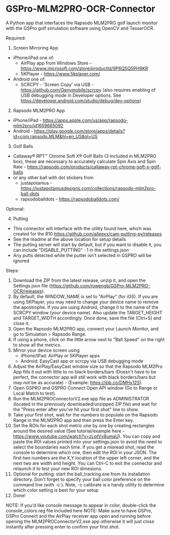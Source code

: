 # GSPro-MLM2PRO-OCR-Connector
A Python app that interfaces the Rapsodo MLM2PRO golf launch monitor with the GSPro golf simulation software using OpenCV and TesserOCR.

Required:

1. Screen Mirroring App
- iPhone/iPad one of:
	- AirPlay app from Windows Store - https://www.microsoft.com/store/productId/9P6QSQ5PH9KR
	- 5KPlayer - https://www.5kplayer.com/
- Android one of:
	- SCRCPY - 'Screen Copy' via USB - https://github.com/Genymobile/scrcpy (also requires enabling of USB debugging mode in Developer options.  See https://developer.android.com/studio/debug/dev-options)

2. Rapsodo MLM2PRO App
  - iPhone/iPad - https://apps.apple.com/us/app/rapsodo-mlm2pro/id1659665092
  - Android - https://play.google.com/store/apps/details?id=com.rapsodo.MLM&hl=en_US&gl=US

3. Golf Balls
- Callaway® RPT™ Chrome Soft X® Golf Balls (3 Included in MLM2PRO box), these are necessary to accurately calculate Spin Axis and Spin Rate - https://rapsodo.com/products/callaway-rpt-chrome-soft-x-golf-balls
- or any other ball with dot stickers from 
	- justapotamus - https://justapotamusdesigns.com/collections/rapsodo-mlm2pro-ball-dots
	- rapsodoballdots - https://rapsodoballdots.com/

Optional:

4. Putting
- This connector will interface with the utility found here, which was created for the R10 https://github.com/alleexx/cam-putting-py/releases
- See the readme at the above location for setup details
- The putting server will start by default, but if you want to disable it, you can include "DISABLE_PUTTING" : 1 in the settings.json
- Any putts detected while the putter isn't selected in GSPRO will be ignored

Steps:

1. Download the ZIP from the latest release, unzip it, and open the Settings.json file (https://github.com/rowengb/GSPro-MLM2PRO-OCR/releases).
2. By default, the WINDOW_NAME is set to "AirPlay" (for iOS).  If you are using 5KPlayer, you may need to change your device name to remove the apostrophe.  If you are using Android, change it to the name of the SCRCPY window (your device name). Also update the TARGET_HEIGHT and TARGET_WIDTH accordingly. Once done, save the file (Ctrl+S) and close it.
3. Open the Rapsodo MLM2PRO app, connect your Launch Monitor, and go to Simulation > Rapsodo Range.
4. If using a phone, click on the little arrow next to "Ball Speed" on the right to show all the metrics.
5. Mirror your device screen using
	- iPhone/iPad: AirPlay or 5KPlayer apps
	- Android: EasyCast app or scrcpy via USB debugging mode
6. Adjust the AirPlay/EasyCast window size so that the Rapsodo MLM2Pro App fills it out with little to no black borders/bars (Doesn't have to be perfect, the connector app will still work with black borders/bars but may not be as accurate) - (Example: https://ibb.co/DMHx12S).
7. Open GSPRO and GSPRO Connect Open API window (Go to Range or Local Match to test).
8. Run the MLM2PROConnectorV2.exe app file as ADMINISTRATOR (located in the previously downloaded/unzipped ZIP file) and wait for the "Press enter after you've hit your first shot" line to show.
9. Take your first shot, wait for the numbers to populate on the Rapsodo Range in the MLM2PRO app and then press the Enter key.
10. Set the ROIs for each shot metric one by one by creating rectangles around the desired value (See tutorial/example here - https://www.youtube.com/watch?v=zLptVv8umaU).  You can copy and paste the ROI values printed into your settings.json to avoid the need to select the boundaries each time.  If you get a misread shot, read the console to determine which one, then edit the ROI in your JSON.  The first two numbers are the X,Y location of the upper left corner, and the next two are width and height.  You can Ctrl-C to exit the connector and relaunch it to test your new ROI dimesions.
11. Optional for putting: start the ball_tracking.exe from its installation directory.  Don't forget to specify your ball color preference on the command line (with -c <color>).  Note, -c calibrate is a handy utility to determine which color setting is best for your setup
11. Done!

NOTE: If you'd like console message to appear in color, double-click the console_colors.reg file included here
NOTE: Make sure to have GSPro, GSPro Connect and the AirPlay receiver app open and running before opening the MLM2PROConnectorV2.exe app otherwise it will just close instantly after pressing enter to confirm your first shot.
